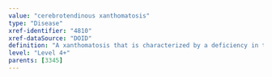 ```yaml
---
value: "cerebrotendinous xanthomatosis"
type: "Disease"
xref-identifier: "4810"
xref-dataSource: "DOID"
definition: "A xanthomatosis that is characterized by a deficiency in the production of the bile acid, chenodeoxycholic acid that has_material_basis_in autosomal recessive inheritance and results in cholestanol deposition in the brain and other tissues and with elevated levels of cholesterol in plasma.|OMIM mapping confirmed by DO. [SN]."
level: "Level 4+"
parents: [3345]
---
```

